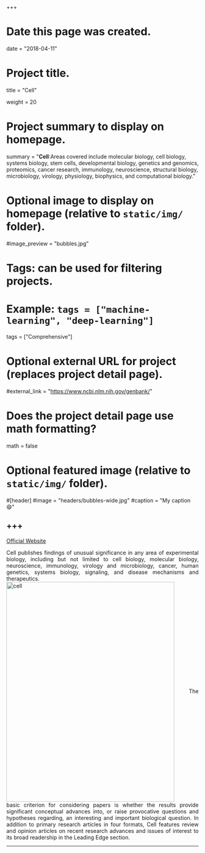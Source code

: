 +++
# Date this page was created.
date = "2018-04-11"

# Project title.
title = "Cell"

weight = 20
# Project summary to display on homepage.
summary = "**Cell**:Areas covered include molecular biology, cell biology, systems biology, stem cells, developmental biology, genetics and genomics, proteomics, cancer research, immunology, neuroscience, structural biology, microbiology, virology, physiology, biophysics, and computational biology."

# Optional image to display on homepage (relative to `static/img/` folder).
#image_preview = "bubbles.jpg"

# Tags: can be used for filtering projects.
# Example: `tags = ["machine-learning", "deep-learning"]`
tags = ["Comprehensive"]

# Optional external URL for project (replaces project detail page).
#external_link = "https://www.ncbi.nlm.nih.gov/genbank/"

# Does the project detail page use math formatting?
math = false

# Optional featured image (relative to `static/img/` folder).
#[header]
#image = "headers/bubbles-wide.jpg"
#caption = "My caption :smile:"


+++
---
[Official Website](http://www.cell.com/cell/home)

<p align="justify">Cell publishes findings of unusual significance in any area of experimental biology, including but not limited to cell biology, molecular biology, neuroscience, immunology, virology and microbiology, cancer, human genetics, systems biology, signaling, and disease mechanisms and therapeutics. 
<img src="/img/journal/com/cell.jpg" width = "440" height = "576" alt="cell" align=center /> 
The basic criterion for considering papers is whether the results provide significant conceptual advances into, or raise provocative questions and hypotheses regarding, an interesting and important biological question. In addition to primary research articles in four formats, Cell features review and opinion articles on recent research advances and issues of interest to its broad readership in the Leading Edge section.

---